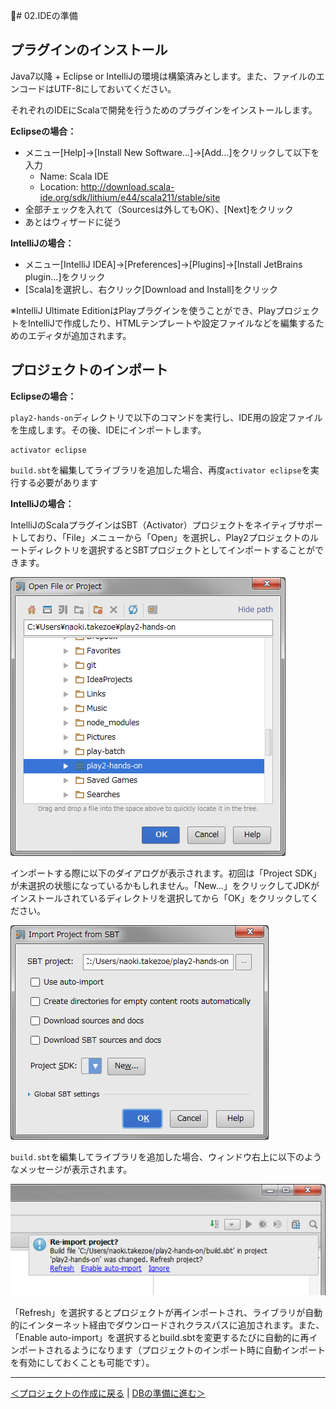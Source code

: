 # 02.IDEの準備

## プラグインのインストール

Java7以降 + Eclipse or IntelliJの環境は構築済みとします。また、ファイルのエンコードはUTF-8にしておいてください。

それぞれのIDEにScalaで開発を行うためのプラグインをインストールします。

**Eclipseの場合：**
* メニュー[Help]→[Install New Software...]→[Add...]をクリックして以下を入力
  * Name: Scala IDE
  * Location: http://download.scala-ide.org/sdk/lithium/e44/scala211/stable/site
* 全部チェックを入れて（Sourcesは外してもOK）、[Next]をクリック
* あとはウィザードに従う


**IntelliJの場合：**
* メニュー[IntelliJ IDEA]→[Preferences]→[Plugins]→[Install JetBrains plugin...]をクリック
* [Scala]を選択し、右クリック[Download and Install]をクリック

※IntelliJ Ultimate EditionはPlayプラグインを使うことができ、PlayプロジェクトをIntelliJで作成したり、HTMLテンプレートや設定ファイルなどを編集するためのエディタが追加されます。

## プロジェクトのインポート

**Eclipseの場合：**

`play2-hands-on`ディレクトリで以下のコマンドを実行し、IDE用の設定ファイルを生成します。その後、IDEにインポートします。

```
activator eclipse
```

`build.sbt`を編集してライブラリを追加した場合、再度`activator eclipse`を実行する必要があります

**IntelliJの場合：**

IntelliJのScalaプラグインはSBT（Activator）プロジェクトをネイティブサポートしており、「File」メニューから「Open」を選択し、Play2プロジェクトのルートディレクトリを選択するとSBTプロジェクトとしてインポートすることができます。

![プロジェクトのインポート(1)](images/open_project_intellij1.png)

インポートする際に以下のダイアログが表示されます。初回は「Project SDK」が未選択の状態になっているかもしれません。「New...」をクリックしてJDKがインストールされているディレクトリを選択してから「OK」をクリックしてください。

![プロジェクトのインポート(2)](images/open_project_intellij2.png)

`build.sbt`を編集してライブラリを追加した場合、ウィンドウ右上に以下のようなメッセージが表示されます。

![プロジェクトのリフレッシュ](images/re-import_project.png)

「Refresh」を選択するとプロジェクトが再インポートされ、ライブラリが自動的にインターネット経由でダウンロードされクラスパスに追加されます。また、「Enable auto-import」を選択するとbuild.sbtを変更するたびに自動的に再インポートされるようになります（プロジェクトのインポート時に自動インポートを有効にしておくことも可能です）。

----
[＜プロジェクトの作成に戻る](01_create_project.md) | [DBの準備に進む＞](03_preparation_of_db.md)
